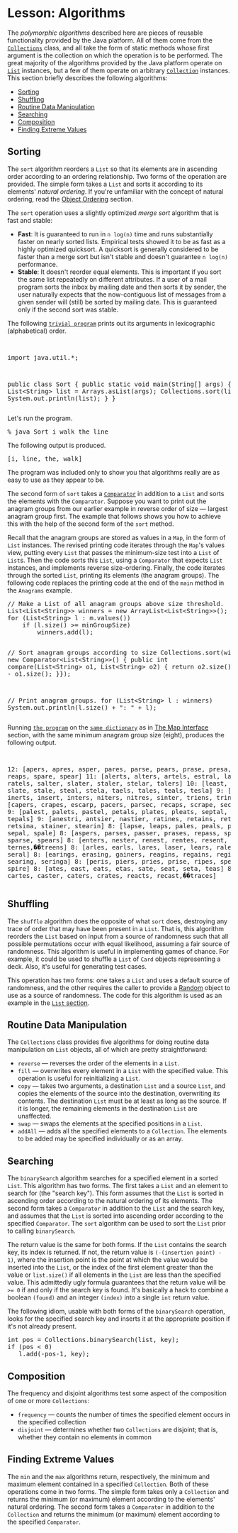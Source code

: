 <h1>Lesson: Algorithms</h1>
<p>The <em>polymorphic algorithms</em> described here are pieces of reusable functionality provided by the Java platform. All of them come from the 
<a class="APILink" target="_blank" href="https://docs.oracle.com/javase/8/docs/api/java/util/Collections.html"><code>Collections</code></a> class, and all take the form of static methods whose first argument is the collection on which the operation is to be performed. The great majority of the algorithms provided by the Java platform operate on 
<a class="APILink" target="_blank" href="https://docs.oracle.com/javase/8/docs/api/java/util/List.html"><code>List</code></a> instances, but a few of them operate on arbitrary 
<a class="APILink" target="_blank" href="https://docs.oracle.com/javase/8/docs/api/java/util/Collection.html"><code>Collection</code></a> instances. This section briefly describes the following algorithms:</p>
 
<ul>
<li><a href="#sorting">Sorting</a></li>
<li><a href="#shuffling">Shuffling</a></li>
<li><a href="#rdm">Routine Data Manipulation</a></li>
<li><a href="#searching">Searching</a></li>
<li><a href="#composition">Composition</a></li>
<li><a href="#fev">Finding Extreme Values</a></li>
</ul>
<a name="sorting" id="sorting"></a>
<h2>Sorting</h2>
<p>The <code>sort</code> algorithm reorders a <code>List</code> so that its elements are in ascending order according to an ordering relationship. Two forms of the operation are provided. The simple form takes a <code>List</code> and sorts it according to its elements&#39; <em>natural ordering</em>. If you&#39;re unfamiliar with the concept of natural ordering, read the 
<a class="TutorialLink" target="_top" href="../interfaces/order.html">Object Ordering</a> section.</p>
<p>The <code>sort</code> operation uses a slightly optimized <em>merge sort</em> algorithm that is fast and stable:</p>
<ul>
<li><b>Fast</b>: It is guaranteed to run in <code>n log(n)</code> time and runs substantially faster on nearly sorted lists. Empirical tests showed it to be as fast as a highly optimized quicksort. A quicksort is generally considered to be faster than a merge sort but isn&#39;t stable and doesn&#39;t guarantee <code>n log(n)</code> performance.</li>
<li><b>Stable</b>: It doesn&#39;t reorder equal elements. This is important if you sort the same list repeatedly on different attributes. If a user of a mail program sorts the inbox by mailing date and then sorts it by sender, the user naturally expects that the now-contiguous list of messages from a given sender will (still) be sorted by mailing date. This is guaranteed only if the second sort was stable.</li>
</ul>
<p>The following 
<a class="SourceLink" target="_blank" href="examples/Sort.java" onclick="showCode('../../displayCode.html', 'examples/Sort.java'); return false;"><code>trivial program</code></a> prints out its arguments in lexicographic (alphabetical) order.</p>
<div class="codeblock"><pre>

import java.util.*;

public class Sort {
    public static void main(String[] args) {
        List&lt;String&gt; list = Arrays.asList(args);
        Collections.sort(list);
        System.out.println(list);
    }
}
</pre></div>
<p>Let&#39;s run the program.</p>
<div class="codeblock"><pre>
% java Sort i walk the line
</pre></div>
<p>The following output is produced.</p>
<div class="codeblock"><pre>
[i, line, the, walk]
</pre></div>
<p>The program was included only to show you that algorithms really are as easy to use as they appear to be.</p>
<p>The second form of <code>sort</code> takes a 
<a class="APILink" target="_blank" href="https://docs.oracle.com/javase/8/docs/api/java/util/Comparator.html"><code>Comparator</code></a> in addition to a <code>List</code> and sorts the elements with the <code>Comparator</code>. Suppose you want to print out the anagram groups from our earlier example in reverse order of size &#151; largest anagram group first. The example that follows shows you how to achieve this with the help of the second form of the <code>sort</code> method.</p>
<p>Recall that the anagram groups are stored as values in a <code>Map</code>, in the form of <code>List</code> instances. The revised printing code iterates through the <code>Map</code>&#39;s values view, putting every <code>List</code> that passes the minimum-size test into a <code>List</code> of <code>List</code>s. Then the code sorts this <code>List</code>, using a <code>Comparator</code> that expects <code>List</code> instances, and implements reverse size-ordering. Finally, the code iterates through the sorted <code>List</code>, printing its elements (the anagram groups). The following code replaces the printing code at the end of the <code>main</code> method in the <code>Anagrams</code> example.</p>
<div class="codeblock"><pre>
// Make a List of all anagram groups above size threshold.
List&lt;List&lt;String&gt;&gt; winners = new ArrayList&lt;List&lt;String&gt;&gt;();
for (List&lt;String&gt; l : m.values())
    if (l.size() >= minGroupSize)
        winners.add(l);

// Sort anagram groups according to size
Collections.sort(winners, new Comparator&lt;List&lt;String&gt;&gt;() {
    public int compare(List&lt;String&gt; o1, List&lt;String&gt; o2) {
        return o2.size() - o1.size();
    }});

// Print anagram groups.
for (List&lt;String&gt; l : winners)
    System.out.println(l.size() + ": " + l);
</pre></div>
<p>Running 
<a class="SourceLink" target="_blank" href="examples/Anagrams2.java" onclick="showCode('../../displayCode.html', 'examples/Anagrams2.java'); return false;"><code>the program</code></a> on the 
<a class="SourceLink" target="_blank" href="../interfaces/examples/dictionary.txt" onclick="showCode('../../displayCode.html', '../interfaces/examples/dictionary.txt'); return false;"><code>same dictionary</code></a> as in 
<a class="TutorialLink" target="_top" href="../interfaces/map.html">The Map Interface</a> section, with the same minimum anagram group size (eight), produces the following output.</p>
<div class="codeblock"><pre>

12: [apers, apres, asper, pares, parse, pears, prase,
       presa, rapes, reaps, spare, spear]
11: [alerts, alters, artels, estral, laster, ratels,
       salter, slater, staler, stelar, talers]
10: [least, setal, slate, stale, steal, stela, taels,
       tales, teals, tesla]
9: [estrin, inerts, insert, inters, niters, nitres,
       sinter, triens, trines]
9: [capers, crapes, escarp, pacers, parsec, recaps,
       scrape, secpar, spacer]
9: [palest, palets, pastel, petals, plates, pleats,
       septal, staple, tepals]
9: [anestri, antsier, nastier, ratines, retains, retinas,
       retsina, stainer, stearin]
8: [lapse, leaps, pales, peals, pleas, salep, sepal, spale]
8: [aspers, parses, passer, prases, repass, spares,
       sparse, spears]
8: [enters, nester, renest, rentes, resent, tenser,
       ternes,��treens]
8: [arles, earls, lares, laser, lears, rales, reals, seral]
8: [earings, erasing, gainers, reagins, regains, reginas,
       searing, seringa]
8: [peris, piers, pries, prise, ripes, speir, spier, spire]
8: [ates, east, eats, etas, sate, seat, seta, teas]
8: [carets, cartes, caster, caters, crates, reacts,
       recast,��traces]
</pre></div>
<p><a name="shuffling" id="shuffling"></a></p>
<h2>Shuffling</h2>
<p>The <code>shuffle</code> algorithm does the opposite of what <code>sort</code> does, destroying any trace of order that may have been present in a <code>List</code>. That is, this algorithm reorders the <code>List</code> based on input from a source of randomness such that all possible permutations occur with equal likelihood, assuming a fair source of randomness. This algorithm is useful in implementing games of chance. For example, it could be used to shuffle a <code>List</code> of <code>Card</code> objects representing a deck. Also, it&#39;s useful for generating test cases.</p>
<p>This operation has two forms: one takes a <code>List</code> and uses a default source of randomness, and the other requires the caller to provide a 
<a class="APILink" target="_blank" href="https://docs.oracle.com/javase/8/docs/api/java/util/Random.html">Random</a> object to use as a source of randomness. The code for this algorithm is used as an example in the 
<a class="TutorialLink" target="_top" href="../interfaces/list.html#shuffle"><code>List</code> section</a>.
 <a name="rdm" id="rdm"></a></p>
<h2>Routine Data Manipulation</h2>
<p>The <code>Collections</code> class provides five algorithms for doing routine data manipulation on <code>List</code> objects, all of which are pretty straightforward:</p>
<ul>
<li><code>reverse</code> &#151; reverses the order of the elements in a <code>List</code>.</li>
<li><code>fill</code> &#151; overwrites every element in a <code>List</code> with the specified value. This operation is useful for reinitializing a <code>List</code>.</li>
<li><code>copy</code> &#151; takes two arguments, a destination <code>List</code> and a source <code>List</code>, and copies the elements of the source into the destination, overwriting its contents. The destination <code>List</code> must be at least as long as the source. If it is longer, the remaining elements in the destination <code>List</code> are unaffected.</li>
<li><code>swap</code> &#151; swaps the elements at the specified positions in a <code>List</code>.</li>
<li><code>addAll</code> &#151; adds all the specified elements to a <code>Collection</code>. The elements to be added may be specified individually or as an array.</li>
</ul>
<p><a name="searching" id="searching"></a></p>
<h2>Searching</h2>
<p>The <code>binarySearch</code> algorithm searches for a specified element in a sorted <code>List</code>. This algorithm has two forms. The first takes a <code>List</code> and an element to search for (the &quot;search key&quot;). This form assumes that the <code>List</code> is sorted in ascending order according to the natural ordering of its elements. The second form takes a <code>Comparator</code> in addition to the <code>List</code> and the search key, and assumes that the <code>List</code> is sorted into ascending order according to the specified <code>Comparator</code>. The <code>sort</code> algorithm can be used to sort the <code>List</code> prior to calling <code>binarySearch</code>.</p>
<p>The return value is the same for both forms. If the <code>List</code> contains the search key, its index is returned. If not, the return value is <code>(-(insertion point) - 1)</code>, where the insertion point is the point at which the value would be inserted into the <code>List</code>, or the index of the first element greater than the value or <code>list.size()</code> if all elements in the <code>List</code> are less than the specified value. This admittedly ugly formula guarantees that the return value will be <code>&gt;= 0</code> if and only if the search key is found. It&#39;s basically a hack to combine a boolean <code>(found)</code> and an integer <code>(index)</code> into a single <code>int</code> return value.</p>
<p>The following idiom, usable with both forms of the <code>binarySearch</code> operation, looks for the specified search key and inserts it at the appropriate position if it&#39;s not already present.</p>
<div class="codeblock"><pre>
int pos = Collections.binarySearch(list, key);
if (pos &lt; 0)
   l.add(-pos-1, key);
</pre></div>
<p><a name="composition" id="composition"></a></p>
<h2>Composition</h2>
<p>The frequency and disjoint algorithms test some aspect of the composition of one or more <code>Collections</code>:</p>
<ul>
<li><code>frequency</code> &#151; counts the number of times the specified element occurs in the specified collection</li>
<li><code>disjoint</code> &#151; determines whether two <code>Collections</code> are disjoint; that is, whether they contain no elements in common</li>
</ul>
<p><a name="fev" id="fev"></a></p>
<h2>Finding Extreme Values</h2>
<p>The <code>min</code> and the <code>max</code> algorithms return, respectively, the minimum and maximum element contained in a specified <code>Collection</code>. Both of these operations come in two forms. The simple form takes only a <code>Collection</code> and returns the minimum (or maximum) element according to the elements&#39; natural ordering. The second form takes a <code>Comparator</code> in addition to the <code>Collection</code> and returns the minimum (or maximum) element according to the specified <code>Comparator</code>.</p>

